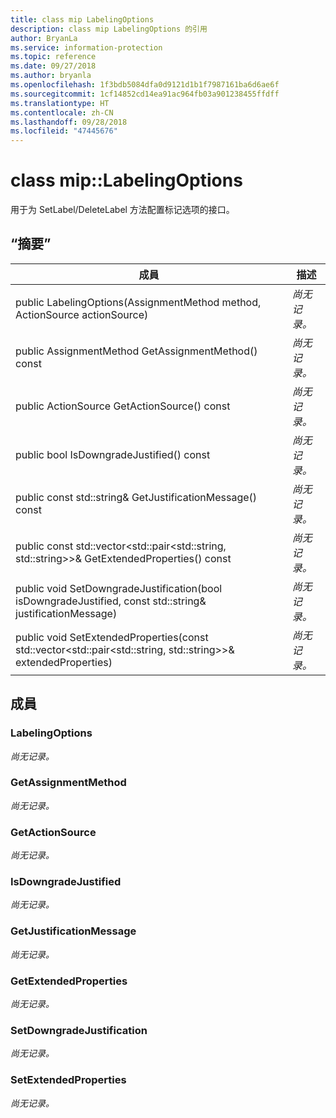 ```yaml
---
title: class mip LabelingOptions
description: class mip LabelingOptions 的引用
author: BryanLa
ms.service: information-protection
ms.topic: reference
ms.date: 09/27/2018
ms.author: bryanla
ms.openlocfilehash: 1f3bdb5084dfa0d9121d1b1f7987161ba6d6ae6f
ms.sourcegitcommit: 1cf14852cd14ea91ac964fb03a901238455ffdff
ms.translationtype: HT
ms.contentlocale: zh-CN
ms.lasthandoff: 09/28/2018
ms.locfileid: "47445676"
---
```

# <a name="class-miplabelingoptions"></a>class mip::LabelingOptions 
用于为 SetLabel/DeleteLabel 方法配置标记选项的接口。
  
## <a name="summary"></a>“摘要”
 成員                        | 描述                                
--------------------------------|---------------------------------------------
 public LabelingOptions(AssignmentMethod method, ActionSource actionSource)  | _尚无记录。_
 public AssignmentMethod GetAssignmentMethod() const  | _尚无记录。_
 public ActionSource GetActionSource() const  | _尚无记录。_
 public bool IsDowngradeJustified() const  | _尚无记录。_
 public const std::string& GetJustificationMessage() const  | _尚无记录。_
public const std::vector<std::pair<std::string, std::string>>& GetExtendedProperties() const  | _尚无记录。_
 public void SetDowngradeJustification(bool isDowngradeJustified, const std::string& justificationMessage)  | _尚无记录。_
public void SetExtendedProperties(const std::vector<std::pair<std::string, std::string>>& extendedProperties)  | _尚无记录。_
  
## <a name="members"></a>成員
  
### <a name="labelingoptions"></a>LabelingOptions
_尚无记录。_

  
### <a name="getassignmentmethod"></a>GetAssignmentMethod
_尚无记录。_

  
### <a name="getactionsource"></a>GetActionSource
_尚无记录。_

  
### <a name="isdowngradejustified"></a>IsDowngradeJustified
_尚无记录。_

  
### <a name="getjustificationmessage"></a>GetJustificationMessage
_尚无记录。_

  
### <a name="getextendedproperties"></a>GetExtendedProperties
_尚无记录。_

  
### <a name="setdowngradejustification"></a>SetDowngradeJustification
_尚无记录。_

  
### <a name="setextendedproperties"></a>SetExtendedProperties
_尚无记录。_
